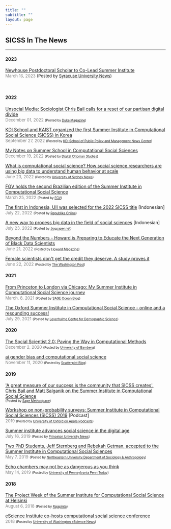 ```yaml
---
title: ""
subtitle: ""
layout: page
---
```


<h2 class="display-4">SICSS In The News </h2>

---

#### 2023

<u>Newhouse Postdoctoral Scholar to Co-Lead Summer Institute</u>
<br><font color="grey"><font size="2">March 16, 2023</font></font> 
<font size = "2">(Posted by <a href="https://news.syr.edu/blog/2023/03/16/newhouse-postdoctoral-scholar-to-co-lead-summer-institute/">Syracuse University News</a>)</font>

<br>


#### 2022 

<u>Unsocial Media: Sociologist Chris Bail calls for a reset of our partisan digital divide</u>
<br><font color="grey"><font size="2">December 01, 2022</font></font> 
<font size = "1">(Posted by <a href="https://dukemag.duke.edu/stories/unsocial-media">Duke Magazine</a>)</font>

<u>KDI School and KAIST organized the first Summer Institute in Computational Social Science (SICSS) in Korea</u>
<br><font color="grey"><font size="2">September 27, 2022</font></font> 
<font size = "1">(Posted by <a href="https://www.kdischool.ac.kr/gallery.es?mid=a30101000000&bid=0003&list_no=17607&act=view">KDI School of Public Policy and Management News Center</a>)</font>

<u>My Notes on Summer School in Computational Social Sciences</u>
<br><font color="grey"><font size="2">December 19, 2022</font></font> 
<font size = "1">(Posted by <a href="https://www.digitalottomanstudies.com/post/summerschool">Digital Ottoman Studies</a>)</font>

<u>What is computational social science? How social science researchers are using big data to understand human behavior at scale</u>
<br><font color="grey"><font size="2">June 23, 2022</font></font> 
<font size = "1">(Posted by <a href="https://www.sydney.edu.au/arts/news-and-events/news/2022/06/23/what-is-computational-social-science.html">University of Sydney News</a>)</font>

<u>FGV holds the second Brazilian edition of the Summer Institute in Computational Social Science</u>
<br><font color="grey"><font size="2">March 25, 2022</font></font> 
<font size = "1">(Posted by <a href="https://portal.fgv.br/en/news/fgv-holds-second-brazilian-edition-summer-institute-computational-social-science">FGV</a>)</font>

<u>The first in Indonesia, UII was selected for the 2022 SICSS title</u> [Indonesian]
<br><font color="grey"><font size="2">July 22, 2022</font></font> 
<font size = "1">(Posted by <a href="https://jurnal.republika.co.id/posts/167064/pertama-di-indonesia-fti-uii-gelar-sicss-jogja-2022">Republika Online</a>)</font>

<u>A new way to process big data in the field of social sciences</u> [Indonesian]
<br><font color="grey"><font size="2">July 23, 2022</font></font> 
<font size = "1">(Posted by <a href="https://www.jogpaper.net/sicss-cara-baru-mengolah-big-data-bidang-ilmu-sosial/">Jogpaper.net</a>)</font>

<u>Beyond the Numbers - Howard is Preparing to Educate the Next Generation of Black Data Scientists</u>
<br><font color="grey"><font size="2">June 21, 2022</font></font> 
<font size = "1">(Posted by <a href="https://magazine.howard.edu/stories/beyond-the-numbers">Howard Magazine</a>)</font>

<u>Female scientists don't get the credit they deserve. A study proves it</u>
<br><font color="grey"><font size="2">June 22, 2022</font></font> 
<font size = "1">(Posted by <a href="https://www.washingtonpost.com/business/2022/06/22/women-scientists-authorship-credit-study/">The Washington Post</a>)</font>

#### 2021

<u>From Princeton to London via Chicago: My Summer Institute in Computational Social Science journey</u>
<br><font color="grey"><font size="2">March, 8, 2021</font></font> 
<font size = "1">(Posted by <a href="https://ocean.sagepub.com/blog/skills/from-princeton-to-london-via-chicago-my-summer-institute-in-computational-social-science-story">SAGE Ocean Blog</a>)</font>

<u>The Oxford Summer Institute in Computational Social Science - online and a resounding success!</u>
<br><font color="grey"><font size="2">July 29, 2021</font></font> 
<font size = "1">(Posted by <a href="https://www.demographicscience.ox.ac.uk/post/the-oxford-summer-institute-in-computational-social-science-online-and-a-resounding-success">Leverhulme Centre for Demographic Science</a>)</font>

#### 2020

<u>The Social Scientist 2.0: Paving the Way in Computational Methods</u>
<br><font color="grey"><font size="2">December 2, 2020</font></font> 
<font size = "1">(Posted by <a href="https://www.research-in-bavaria.de/computational-social-science">University of Bamberg</a>)</font>

<u>ai gender bias and computational social science</u> 
<br><font color="grey"><font size="2">November 11, 2020</font></font> 
<font size = "1">(Posted by <a href="https://scatter.wordpress.com/2020/11/11/ai-gender-bias-and-computational-social-science/">Scatterplot Blog</a>)</font>


#### 2019

<u>'A great measure of our success is the community that SICSS creates'. Chris Bail and Matt Salganik on the Summer Institute in Computational Social Science</u>
<br> <font size = "1">(Posted by <a href="https://www.methodspace.com/blog/a-great-measure-of-our-success-is-the-community-that-sicss-creates-chris-bail-and-matt-salganik-on-the-summer-institute-in-computational-social-science">Sage Methodpace</a>)</font>

<u>Workshop on non-probability surveys: Summer Institute in Computational Social Sciences (SICSS) 2019</u> [Podcast] 
<br><font color="grey"><font size="2"> 2019</font></font> 
<font size = "1">(Posted by <a href="https://podcasts.apple.com/us/podcast/workshop-on-non-probability-surveys/id1487299051?i=1000458064090">University of Oxford on Apple Podcasts</a>)</font>

<u>Summer institute advances social science in the digital age</u>
<br><font color="grey"><font size="2">July 16, 2019</font></font> 
<font size = "1">(Posted by <a href="https://www.princeton.edu/news/2019/07/16/summer-institute-advances-social-science-digital-age">Princeton University News</a>)</font>

<u>Two PhD Students, Jeff Sternberg and Rebekah Getman, accepted to the Summer Institute in Computational Social Sciences</u>
<br><font color="grey"><font size="2">May 7, 2019</font></font> 
<font size = "1">(Posted by <a href="https://cssh.northeastern.edu/socant/two-phd-students-jeff-sternberg-and-rebekah-getman-accepted-to-the-summer-institute-in-computational-social-science/">Northeastern University Department of Sociology & Anthropology</a>)</font>

<u>Echo chambers may not be as dangerous as you think</u>
<br><font color="grey"><font size="2">May 14, 2019</font></font> 
<font size = "1">(Posted by <a href="https://penntoday.upenn.edu/news/echo-chambers-may-not-be-dangerous-you-think">University of Pennsylvania Penn Today</a>)</font>


#### 2018

<u>The Project Week of the Summer Institute for Computational Social Science at Helsinki</u>
<br><font color="grey"><font size="2">August 6, 2018</font></font> 
<font size = "1">(Posted by <a href="https://rajapinta.co/2018/08/06/the-project-week-of-the-summer-institute-for-computational-social-science-at-helsinki/">Rajapinta</a>)</font>

<u>eScience Institute co-hosts computational social science conference</u>
<br><font color="grey"><font size="2">2018</font></font> 
<font size = "1">(Posted by <a href="https://escience.washington.edu/escience-institute-co-hosts-computational-social-science-conference/">University of Washington eScience News</a>)</font>

